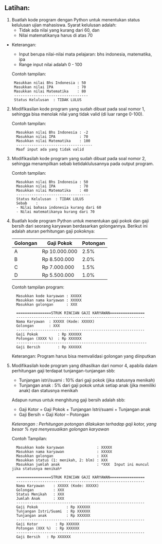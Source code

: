 ## Latihan:
1.	Buatlah kode program dengan Python untuk menentukan status kelulusan ujian mahasiswa. Syarat kelulusan adalah:
      -	Tidak ada nilai yang kurang dari 60, dan
      -	Nilai matematikanya harus di atas 70
   - Keterangan:
      -	Input berupa nilai-nilai mata pelajaran: bhs indonesia, matematika, ipa
      -	Range input nilai adalah 0 - 100
    
     Contoh tampilan:
     ```
      Masukkan nilai Bhs Indonesia : 50
      Masukkan nilai IPA           : 70
      Masukkan nilai Matematika    : 80
      ----------------------------------
      Status Kelulusan  : TIDAK LULUS

2.	Modifikasilan kode program yang sudah dibuat pada soal nomor 1, sehingga bisa menolak nilai yang tidak valid (di luar range 0-100).

    Contoh tampilan:
    ```
      Masukkan nilai Bhs Indonesia : -2
      Masukkan nilai IPA           : 70
      Masukkan nilai Matematika    : 100
      -----------------------------------
      Maaf input ada yang tidak valid

3.	Modifikasilah kode program yang sudah dibuat pada soal nomor 2, sehingga menampilkan sebab ketidaklulusannya pada output program.

    Contoh tampilan:
    ```
      Masukkan nilai Bhs Indonesia : 50
      Masukkan nilai IPA           : 70
      Masukkan nilai Matematika    : 40
      ----------------------------------
      Status Kelulusan  : TIDAK LULUS
      Sebab    : 
      -	Nilai bahasa indonesia kurang dari 60
      -	Nilai matematikanya kurang dari 70

4.	Buatlah kode program Python untuk menentukan gaji pokok dan gaji bersih dari seorang karyawan berdasarkan golongannya. Berikut ini adalah aturan perhitungan gaji pokoknya:

    <div align="center">
  
    Golongan | Gaji Pokok    | Potongan
    ---------|------------   |----------
    A        | Rp 10.000.000 | 2.5%
    B        | Rp 8.500.000  | 2.0%
    C        | Rp 7.000.000  | 1.5%
    D        | Rp 5.500.000  | 1.0%
  
    </div>

    Contoh tampilan program:
    ```
      Masukkan kode karyawan : XXXXX
      Masukkan nama karyawan : XXXXX
      Masukkan golongan      : XXX

      ================STRUK RINCIAN GAJI KARYAWAN================
      -----------------------------------------------------------
      Nama Karyawan  : XXXXX (Kode: XXXXX)
      Golongan       : XXX
      -----------------------------------------------------------
      Gaji Pokok         : Rp XXXXXX
      Potongan (XXXX %)  : Rp XXXXXX
      ------------------------------------------------------------
      Gaji Bersih        : Rp XXXXXX
      ```

    Keterangan: Program harus bisa memvalidasi golongan yang diinputkan

5. Modifikasilah kode program yang dihasilkan dari nomor 4, apabila dalam perhitungan gaji terdapat tunjangan-tunjangan sbb:
    -	Tunjangan istri/suami  : 10% dari gaji pokok (jika statusnya menikah)
    -	Tunjangan anak         : 5% dari gaji pokok untuk setiap anak (jika memiliki anak) dan statusnya menikah

    Adapun rumus untuk menghitung gaji bersih adalah sbb:
    - Gaji Kotor  = Gaji Pokok + Tunjangan Istri/suami + Tunjangan anak 
    - Gaji Bersih = Gaji Kotor – Potongan
 
    *Keterangan : Perhitungan potongan dilakukan terhadap gaji kotor, yang besar % nya menyesuaikan golongan karyawan*
  
    Contoh Tampilan:
    ```
      Masukkan kode karyawan               : XXXXX
      Masukkan nama karyawan               : XXXXX
      Masukkan golongan                    : XXX
      Masukkan status (1: menikah, 2: blm) : XXX
      Masukkan jumlah anak                 : *XXX  Input ini muncul jika statusnya menikah*
  
      ================STRUK RINCIAN GAJI KARYAWAN================
      -----------------------------------------------------------
      Nama Karyawan    : XXXXX (Kode: XXXXX)
      Golongan         : XXX
      Status Menikah   : XXX 
      Jumlah Anak      : XXX   
      -----------------------------------------------------------
      Gaji Pokok             : Rp XXXXXX
      Tunjangan Istri/Suami  : Rp XXXXXX
      Tunjangan anak         : Rp XXXXXX
      ----------------------------------------------------------- 
      Gaji Kotor        : Rp XXXXXX
      Potongan (XXX %)  : Rp XXXXXX
      ----------------------------------------------------------- 
      Gaji Bersih   : Rp XXXXXX
 
